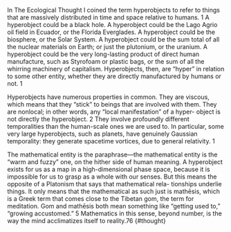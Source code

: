 In The Ecological Thought I coined the term hyperobjects to refer to things that are massively distributed in time and space relative to humans. 1 A hyperobject could be a black hole. A hyperobject could be the Lago Agrio oil field in Ecuador, or the Florida Everglades. A hyperobject could be the biosphere, or the Solar System. A hyperobject could be the sum total of all the nuclear materials on Earth; or just the plutonium, or the uranium. A hyperobject could be the very long-lasting product of direct human manufacture, such as Styrofoam or plastic bags, or the sum of all the whirring machinery of capitalism. Hyperobjects, then, are “hyper” in relation to some other entity, whether they are directly manufactured by humans or not. 1

Hyperobjects have numerous properties in common. They are viscous, which means that they “stick” to beings that are involved with them. They are nonlocal; in other words, any “local manifestation” of a hyper- object is not directly the hyperobject. 2 They involve profoundly different temporalities than the human-scale ones we are used to. In particular, some very large hyperobjects, such as planets, have genuinely Gaussian temporality: they generate spacetime vortices, due to general relativity. 1

The mathematical entity is the paraphrase—the mathematical entity is the “warm and fuzzy” one, on the hither side of human meaning. A hyperobject exists for us as a map in a high-dimensional phase space, because it is impossible for us to grasp as a whole with our senses. But this means the opposite of a Platonism that says that mathematical rela- tionships underlie things. It only means that the mathematical as such just is mathēsis, which is a Greek term that comes close to the Tibetan gom, the term for meditation. Gom and mathēsis both mean something like “getting used to,” “growing accustomed.” 5 Mathematics in this sense, beyond number, is the way the mind acclimatizes itself to reality.76 {#thought}
